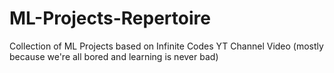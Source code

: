 # ML-Projects-Repertoire
Collection of ML Projects based on Infinite Codes YT Channel Video (mostly because we're all bored and learning is never bad)
